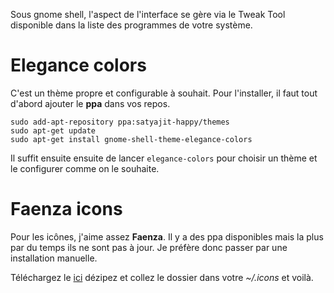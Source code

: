 Sous gnome shell, l'aspect de l'interface se gère via le Tweak Tool disponible dans la liste des programmes de votre système.

# Elegance colors
C'est un thème propre et configurable à souhait. Pour l'installer, il faut tout d'abord ajouter le **ppa** dans vos repos.

```
sudo add-apt-repository ppa:satyajit-happy/themes
sudo apt-get update
sudo apt-get install gnome-shell-theme-elegance-colors
```

Il suffit ensuite ensuite de lancer `elegance-colors` pour choisir un thème et le configurer comme on le souhaite.

# Faenza icons
Pour les icônes, j'aime assez **Faenza**. Il y a des ppa disponibles mais la plus par du temps ils ne sont pas à jour. Je préfère donc passer par une installation manuelle.

Téléchargez le [ici](http://gnome-look.org/content/download.php?content=128143&id=1&tan=31810885&PHPSESSID=de43d2487d514e4e0d93a6eda822b5d3) dézipez et collez le dossier dans votre *~/.icons* et voilà.
